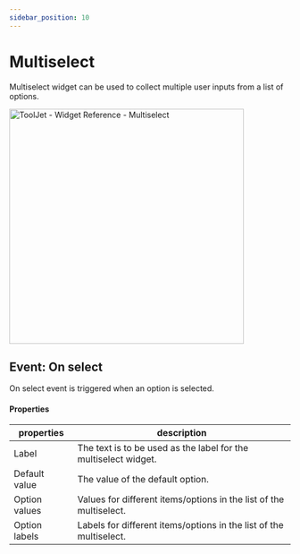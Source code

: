 ```yaml
---
sidebar_position: 10
---
```


# Multiselect

Multiselect widget can be used to collect multiple user inputs from a list of options.


<img class="screenshot-full" src="/img/widgets/multiselect/multiselect.gif" alt="ToolJet - Widget Reference - Multiselect" height="420"/>

## Event: On select

On select event is triggered when an option is selected.

#### Properties

| properties      | description |
| ----------- | ----------- |
| Label | The text is to be used as the label for the multiselect widget. |
| Default value | The value of the default option. |
| Option values | Values for different items/options in the list of the multiselect. |
| Option labels | Labels for different items/options in the list of the multiselect.  |
